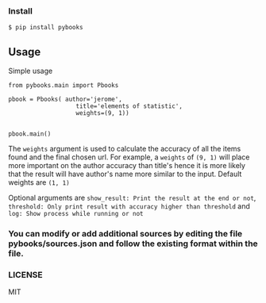 ### Install
```
$ pip install pybooks
```

## Usage

Simple usage

```
from pybooks.main import Pbooks 

pbook = Pbooks( author='jerome',
                   title='elements of statistic',
                   weights=(9, 1)) 
         

pbook.main()
```

The ```weights``` argument is used to calculate the accuracy of all the items found and the final chosen url. For example, a ```weights``` of ```(9, 1)``` will place more important on the author accuracy than title's hence it is more likely that the result will have author's name more similar to the input. Default weights are ```(1, 1)```

Optional arguments are ```show_result: Print the result at the end or not```, ```threshold: Only print result with accuracy higher than threshold``` and ```log: Show process while running or not```

### You can modify or add additional sources by editing the file pybooks/sources.json and follow the existing format within the file.

### LICENSE

MIT
